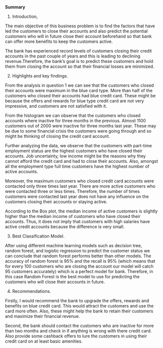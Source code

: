 **Summary**

1. Introduction,

The main objective of this business problem is to find the factors that have led the customers to close their accounts and also predict the potential customers who will in future close their account beforehand so that bank can offer more benefits to keep the customers active.

The bank has experienced record levels of customers closing their credit accounts in the past couple of years and this is leading to declining revenue.Therefore, the bank’s goal is to predict these customers and hold them from closing the account so that their financial losses are minimized.

2. Highlights and key findings.

From the analysis in question 1 we can see that the customers who closed their accounts were maximum in the blue card type. More than half of the customers who closed their accounts had blue credit card. These might be because the offers and rewards for blue type credit card are not very impressive, and customers are not satisfied with it. 

From the histogram we can observe that the customers who closed accounts where inactive for three months in the previous. Almost 1100 customers out of 2000 were inactive for three months last year. These may be due to some financial crisis the customers were going through and so might be thinking of closing the credit card account.

Further analyzing the data, we observe that the customers with part-time employment status are the highest customers who have closed their accounts. Job uncertainty, low income might be the reasons why they cannot afford the credit card and had to close their accounts. Also, amongst all the employment type full time customers have the highest number of active accounts.

Moreover, the maximum customers who closed credit card accounts were contacted only three times last year. There are more active customers who were contacted three or less times. Therefore, the number of times customers were contacted last year does not have any influence on the customers closing their accounts or staying active.

According to the Box plot, the median income of active customers is slightly higher than the median income of customers who have closed their accounts. Thus, it does not imply that customers with high salaries have active credit accounts because the difference is very small.

3. Best Classification Model.

After using different machine learning models such as decision tree, random forest, and logistic regression to predict the customer status we can conclude that random forest performs better than other models. The accuracy of random forest is 95% and the recall is 95% (which means that for every 100 customers who are closing the account our model will catch 95 customers accurately) which is a perfect model for bank. 
Therefore, in this case Random Forest is the best model to use for predicting the customers who will close their accounts in future.

4. Recommendations.

Firstly, I would recommend the bank to upgrade the offers, rewards and benefits on blue credit card. This would attract the customers and use the card more often. Also, these might help the bank to retain their customers and maximize their financial revenue.

Second, the bank should contact the customers who are inactive for more than two months and check in if anything is wrong with there credit card. Also provide some cashback offers to lure the customers in using their credit card on at least basic amenities.
